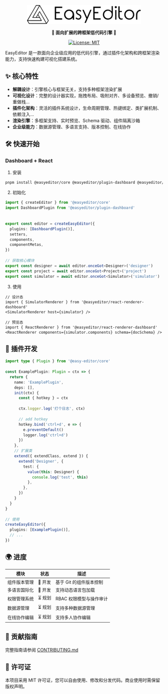 <div align="center">

<!-- <img src=".github/assets/logo.svg" width="70" alt="logo" />

### EastEditor -->

<img src=".github/assets/banner.svg" height="60" alt="logo" />

<br />

<b>🎉 面向扩展的跨框架低代码引擎 🎉</b>

[![License: MIT](https://img.shields.io/badge/License-MIT-yellow.svg)](https://opensource.org/licenses/MIT)

</div>

EasyEditor 是一款面向企业级应用的低代码引擎，通过插件化架构和跨框架渲染能力，支持快速构建可视化搭建系统。

## ✨ 核心特性

- **解耦设计**：引擎核心与框架无关，支持多种框架渲染扩展
- **可视化设计**：完整的设计器实现，拖拽布局、吸附对齐、多设备预览、撤销/重做栈...
- **插件化架构**：灵活的插件系统设计，生命周期管理、热键绑定、类扩展机制、依赖注入...
- **渲染引擎**：多框架支持、实时预览、Schema 驱动、组件隔离沙箱
- **企业级能力**：数据源管理、多语言支持、版本控制、在线协作

## 🛠️ 快速开始

### Dashboard + React

1. 安装

```bash
pnpm install @easyeditor/core @easyeditor/plugin-dashboard @easyeditor/react-renderer-dashboard
```

2. 初始化

```ts
import { createEditor } from '@easyeditor/core'
import DashboardPlugin from '@easyeditor/plugin-dashboard'


export const editor = createEasyEditor({
  plugins: [DashboardPlugin()],
  setters,
  components,
  componentMetas,
})

// 获取核心模块
export const designer = await editor.onceGot<Designer>('designer')
export const project = await editor.onceGot<Project>('project')
export const simulator = await editor.onceGot<Simulator>('simulator')
```

3. 使用

```tsx
// 设计态
import { SimulatorRenderer } from '@easyeditor/react-renderer-dashboard'
<SimulatorRenderer host={simulator} />

// 预览态
import { ReactRenderer } from '@easyeditor/react-renderer-dashboard'
<ReactRenderer components={simulator.components} schema={docSchema} />
```

## 🔌 插件开发

```ts
import type { Plugin } from '@easy-editor/core'

const ExamplePlugin: Plugin = ctx => {
  return {
    name: 'ExamplePlugin',
    deps: [],
    init(ctx) {
      const { hotkey } = ctx

      ctx.logger.log('打个日志', ctx)

      // add hotkey
      hotkey.bind('ctrl+d', e => {
        e.preventDefault()
        logger.log('ctrl+d')
      })
    },
    // 扩展类
    extend({ extendClass, extend }) {
      extend('Designer', {
        test: {
          value(this: Designer) {
            console.log('test', this)
          },
        },
      })
    }
  }
}

// 使用
createEasyEditor({
  plugins: [ExamplePlugin()],
  // ...
})
```

## 🌍 进度

| 模块 | 状态 | 描述 |
| --- | --- | --- |
| 组件版本管理 | 🚧 开发 | 基于 Git 的组件版本控制 |
| 多语言国际化 | 🚧 开发 | 支持动态语言包加载 |
| 权限管理系统 | ⏳ 规划 | RBAC 权限模型与操作审计 |
| 数据源管理 | ⏳ 规划 | 支持多种数据源管理 |
| 在线协作编辑 | ⏳ 规划 | 支持多人协作编辑 |


## 🤝 贡献指南

完整指南请参阅 [CONTRIBUTING.md](./CONTRIBUTING.md)

## 📄 许可证

本项目采用 MIT 许可证，您可以自由使用、修改和分发代码。商业使用时需保留版权声明。

